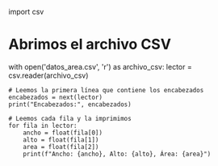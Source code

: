 import csv

# Abrimos el archivo CSV
with open('datos_area.csv', 'r') as archivo_csv:
    lector = csv.reader(archivo_csv)
    
    # Leemos la primera línea que contiene los encabezados
    encabezados = next(lector)
    print("Encabezados:", encabezados)
    
    # Leemos cada fila y la imprimimos
    for fila in lector:
        ancho = float(fila[0])
        alto = float(fila[1])
        area = float(fila[2])
        print(f"Ancho: {ancho}, Alto: {alto}, Área: {area}")
